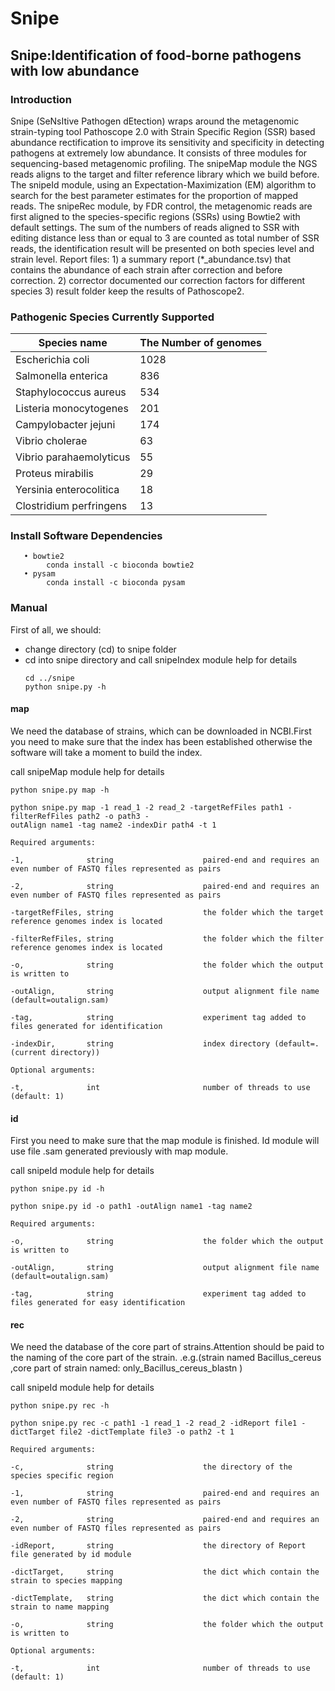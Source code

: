 # Snipe
## Snipe:Identification of food-borne pathogens with low abundance
### Introduction
Snipe (SeNsItive Pathogen dEtection) wraps around the metagenomic strain-typing tool Pathoscope 2.0 with Strain Specific Region (SSR) based abundance rectification to improve its sensitivity and specificity in detecting pathogens at extremely low abundance.  It consists of three modules for sequencing-based metagenomic profiling. The snipeMap module the NGS reads aligns to the target and filter reference library which we build before. The snipeId module, using an Expectation-Maximization (EM) algorithm to search for the best parameter estimates for the proportion of mapped reads. The snipeRec module, by FDR control, the metagenomic reads are first aligned to the species-specific regions (SSRs) using Bowtie2 with default settings. The sum of the numbers of reads aligned to SSR with editing distance less than or equal to 3 are counted as total number of SSR reads, the identification result will be presented on both species level and strain level. Report files: 1) a summary report (*_abundance.tsv) that contains the abundance of each strain after correction and before correction. 2) corrector documented our correction factors for different species  3) result folder keep the results of Pathoscope2. 

### Pathogenic Species Currently Supported
Species name | The Number of genomes
-|-
Escherichia coli | 1028
Salmonella enterica | 836
Staphylococcus aureus | 534
Listeria monocytogenes | 201
Campylobacter jejuni | 174
Vibrio cholerae | 63
Vibrio parahaemolyticus | 55
Proteus mirabilis | 29
Yersinia enterocolitica | 18
Clostridium perfringens | 13

### Install Software Dependencies
       • bowtie2
            conda install -c bioconda bowtie2
       • pysam
            conda install -c bioconda pysam 
            

### Manual
First of all, we should:
- change directory (cd) to snipe folder
- cd into snipe directory and call snipeIndex module help for details
  ```
  cd ../snipe
  python snipe.py -h
  ```
#### map
We need the database of strains, which can be downloaded in NCBI.First you need to make sure that the index has been established otherwise the software will take a moment to build the index.

call snipeMap module help for details
```
python snipe.py map -h

python snipe.py map -1 read_1 -2 read_2 -targetRefFiles path1 -filterRefFiles path2 -o path3 -
outAlign name1 -tag name2 -indexDir path4 -t 1

Required arguments:

-1,              string                    paired-end and requires an even number of FASTQ files represented as pairs

-2,              string                    paired-end and requires an even number of FASTQ files represented as pairs

-targetRefFiles, string                    the folder which the target reference genomes index is located

-filterRefFiles, string                    the folder which the filter reference genomes index is located

-o,              string                    the folder which the output is written to

-outAlign,       string                    output alignment file name (default=outalign.sam)

-tag,            string                    experiment tag added to files generated for identification

-indexDir,       string                    index directory (default=. (current directory))

Optional arguments:

-t,              int                       number of threads to use (default: 1)
```
#### id
First you need to make sure that the map module is finished. Id module will use file .sam generated previously with map module.

call snipeId module help for details

```
python snipe.py id -h

python snipe.py id -o path1 -outAlign name1 -tag name2

Required arguments:

-o,              string                    the folder which the output is written to

-outAlign,       string                    output alignment file name (default=outalign.sam)

-tag,            string                    experiment tag added to files generated for easy identification

```
#### rec
We need  the database of the core part of strains.Attention should be paid to the naming of the core part of the strain.
.e.g.(strain named Bacillus_cereus ,core part of strain named: only_Bacillus_cereus_blastn ) 

call snipeId module help for details

```
python snipe.py rec -h

python snipe.py rec -c path1 -1 read_1 -2 read_2 -idReport file1 -dictTarget file2 -dictTemplate file3 -o path2 -t 1

Required arguments:

-c,              string                    the directory of the species specific region

-1,              string                    paired-end and requires an even number of FASTQ files represented as pairs

-2,              string                    paired-end and requires an even number of FASTQ files represented as pairs

-idReport,       string                    the directory of Report file generated by id module

-dictTarget,     string                    the dict which contain the strain to species mapping

-dictTemplate,   string                    the dict which contain the strain to name mapping

-o,              string                    the folder which the output is written to

Optional arguments:

-t,              int                       number of threads to use (default: 1)

```
